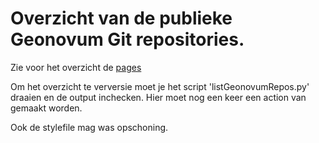 # Overzicht van de publieke Geonovum Git repositories.

Zie voor het overzicht de [pages](https://geonovum.github.io/DashboardGit)

Om het overzicht te verversie moet je het script 'listGeonovumRepos.py' draaien
en de output inchecken. Hier moet nog een keer een action van gemaakt worden.

Ook de stylefile mag was opschoning.
